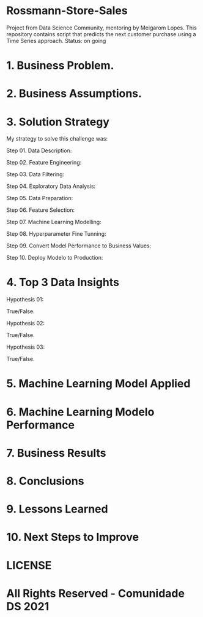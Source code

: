 # Rossmann-Store-Sales
Project from Data Science Community, mentoring by Meigarom Lopes. This repository contains script that predicts the next customer purchase using a Time Series approach.
Status: on going

# 1. Business Problem.
# 2. Business Assumptions.
# 3. Solution Strategy
My strategy to solve this challenge was:

Step 01. Data Description:

Step 02. Feature Engineering:

Step 03. Data Filtering:

Step 04. Exploratory Data Analysis:

Step 05. Data Preparation:

Step 06. Feature Selection:

Step 07. Machine Learning Modelling:

Step 08. Hyperparameter Fine Tunning:

Step 09. Convert Model Performance to Business Values:

Step 10. Deploy Modelo to Production:

# 4. Top 3 Data Insights
Hypothesis 01:

True/False.

Hypothesis 02:

True/False.

Hypothesis 03:

True/False.

# 5. Machine Learning Model Applied
# 6. Machine Learning Modelo Performance
# 7. Business Results
# 8. Conclusions
# 9. Lessons Learned
# 10. Next Steps to Improve
# LICENSE
# All Rights Reserved - Comunidade DS 2021
